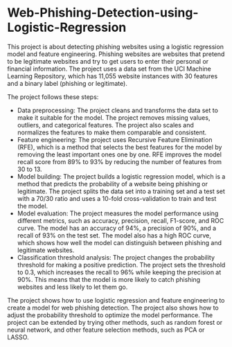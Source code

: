 # Web-Phishing-Detection-using-Logistic-Regression

This project is about detecting phishing websites using a logistic regression model and feature engineering. Phishing websites are websites that pretend to be legitimate websites and try to get users to enter their personal or financial information. The project uses a data set from the UCI Machine Learning Repository, which has 11,055 website instances with 30 features and a binary label (phishing or legitimate).

The project follows these steps:

- Data preprocessing: The project cleans and transforms the data set to make it suitable for the model. The project removes missing values, outliers, and categorical features. The project also scales and normalizes the features to make them comparable and consistent.
- Feature engineering: The project uses Recursive Feature Elimination (RFE), which is a method that selects the best features for the model by removing the least important ones one by one. RFE improves the model recall score from 89% to 93% by reducing the number of features from 30 to 13.
- Model building: The project builds a logistic regression model, which is a method that predicts the probability of a website being phishing or legitimate. The project splits the data set into a training set and a test set with a 70/30 ratio and uses a 10-fold cross-validation to train and test the model.
- Model evaluation: The project measures the model performance using different metrics, such as accuracy, precision, recall, F1-score, and ROC curve. The model has an accuracy of 94%, a precision of 90%, and a recall of 93% on the test set. The model also has a high ROC curve, which shows how well the model can distinguish between phishing and legitimate websites.
- Classification threshold analysis: The project changes the probability threshold for making a positive prediction. The project sets the threshold to 0.3, which increases the recall to 96% while keeping the precision at 90%. This means that the model is more likely to catch phishing websites and less likely to let them go.

The project shows how to use logistic regression and feature engineering to create a model for web phishing detection. The project also shows how to adjust the probability threshold to optimize the model performance. The project can be extended by trying other methods, such as random forest or neural network, and other feature selection methods, such as PCA or LASSO.
